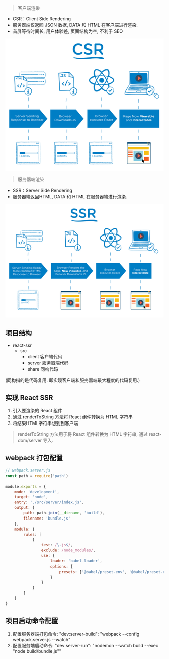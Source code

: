 > 客户端渲染

* CSR：Client Side Rendering
* 服务器端仅返回 JSON 数据, DATA 和 HTML 在客户端进行渲染.
* 首屏等待时间长, 用户体验差, 页面结构为空, 不利于 SEO


![client-side-render](./imgs/client-side-render.png)

> 服务器端渲染

* SSR：Server Side Rendering
* 服务器端返回HTML, DATA 和 HTML 在服务器端进行渲染.

![server-side-render](./imgs/server-side-render.png)

## 项目结构

* react-ssr
    * src
       * client 客户端代码
       * server 服务器端代码
       * share 同构代码


(同构指的是代码复用. 即实现客户端和服务器端最大程度的代码复用.)

## 实现 React SSR

1. 引入要渲染的 React 组件
2. 通过 renderToString 方法将 React 组件转换为 HTML 字符串
3. 将结果HTML字符串想到到客户端

> renderToString 方法用于将 React 组件转换为 HTML 字符串, 通过 react-dom/server 导入.


## webpack 打包配置

```js
// webpack.server.js
const path = require('path')

module.exports = {
    mode: 'development',
    target: 'node',
    entry: './src/server/index.js',
    output: {
        path: path.join(__dirname, 'build'),
        filename: 'bundle.js'
    },
    module: {
        rules: [
            {
                test: /\.js$/,
                exclude: /node_modules/,
                use: {
                    loader: 'babel-loader',
                    options: {
                        presets: ['@babel/preset-env', '@babel/preset-react']
                    }
                }
            }
        ]
    }
}
```

## 项目启动命令配置

1. 配置服务器端打包命令: "dev:server-build": "webpack --config webpack.server.js --watch"
2. 配置服务端启动命令: "dev:server-run": "nodemon --watch build --exec \"node build/bundle.js\""


